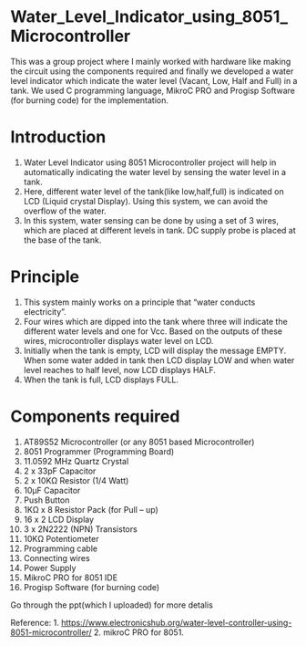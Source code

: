 # Water_Level_Indicator_using_8051_Microcontroller

This was a group project where I mainly worked with hardware like making the circuit using the components required and finally we developed a water level indicator which indicate the water level (Vacant, Low, Half and Full) in a tank. We used C programming language, MikroC PRO and Progisp Software (for burning code) for the implementation.

# Introduction

1. Water Level Indicator using 8051 Microcontroller project will help in automatically indicating the water level by sensing the water level in a tank.
2. Here, different water level of the tank(like low,half,full) is indicated on LCD (Liquid crystal Display). Using this system, we can avoid the overflow of the water.
3. In this system, water sensing can be done by using a set of 3 wires, which are placed at different levels in tank. DC supply probe is placed at the base of the tank. 

# Principle

1. This system mainly works on a principle that “water conducts electricity”.
2. Four wires which are dipped into the tank where three will indicate the different water levels and one for Vcc. Based on the outputs of these wires, microcontroller displays water level on LCD.
3. Initially when the tank is empty, LCD will display the message EMPTY. When  some water added in tank then LCD display LOW and when water level reaches to half level, now LCD displays HALF.
4. When the tank is full, LCD displays FULL.

# Components required

1. AT89S52 Microcontroller (or any 8051 based Microcontroller)
2. 8051 Programmer (Programming Board)
3. 11.0592 MHz Quartz Crystal
4. 2 x 33pF Capacitor
5. 2 x 10KΩ Resistor (1/4 Watt)
6. 10µF Capacitor
7. Push Button
8. 1KΩ x 8 Resistor Pack (for Pull – up)
9. 16 x 2 LCD Display
10. 3 x 2N2222 (NPN) Transistors
11. 10KΩ Potentiometer
12. Programming cable
13. Connecting wires
14. Power Supply
15. MikroC  PRO for 8051 IDE
16. Progisp Software (for burning code)

Go through the ppt(which I uploaded) for more detalis

Reference: 
          1. https://www.electronicshub.org/water-level-controller-using-8051-microcontroller/
          2. mikroC PRO for 8051.



